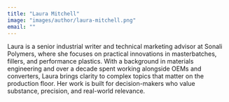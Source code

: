 ```yaml
---
title: "Laura Mitchell"
image: "images/author/laura-mitchell.png"
email: ""
---
```


Laura is a senior industrial writer and technical marketing advisor at Sonali Polymers, where she focuses on practical innovations in masterbatches, fillers, and performance plastics. With a background in materials engineering and over a decade spent working alongside OEMs and converters, Laura brings clarity to complex topics that matter on the production floor. Her work is built for decision-makers who value substance, precision, and real-world relevance.
